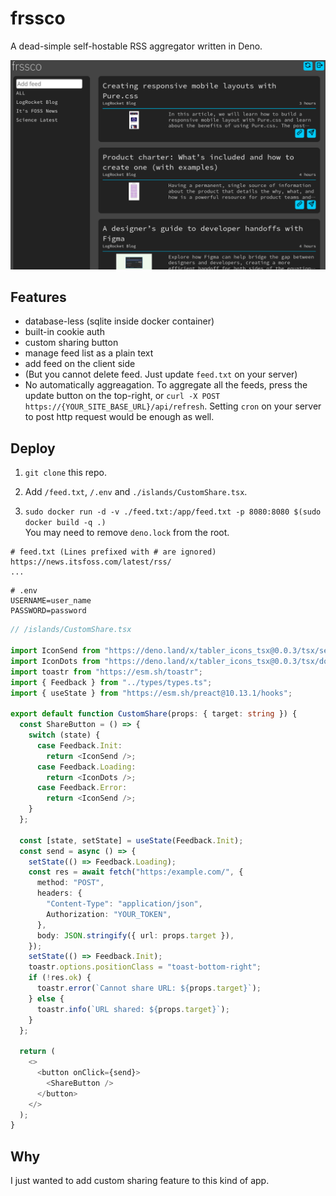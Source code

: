 # frssco

A dead-simple self-hostable RSS aggregator written in Deno.

![ss1.png](screenshots/ss1.png)

## Features

- database-less (sqlite inside docker container)
- built-in cookie auth
- custom sharing button
- manage feed list as a plain text
- add feed on the client side
- (But you cannot delete feed. Just update `feed.txt` on your server)
- No automatically aggreagation. To aggregate all the feeds, press the update
  button on the top-right, or
  `curl -X POST https://{YOUR_SITE_BASE_URL}/api/refresh`. Setting `cron` on
  your server to post http request would be enough as well.

## Deploy

1. `git clone` this repo.

2. Add `/feed.txt`, `/.env` and `./islands/CustomShare.tsx`.

3. `sudo docker run -d -v ./feed.txt:/app/feed.txt -p 8080:8080 $(sudo docker build -q .)`\
   You may need to remove `deno.lock` from the root.

```
# feed.txt (Lines prefixed with # are ignored)
https://news.itsfoss.com/latest/rss/
...
```

```
# .env
USERNAME=user_name
PASSWORD=password
```

```ts
// /islands/CustomShare.tsx

import IconSend from "https://deno.land/x/tabler_icons_tsx@0.0.3/tsx/send.tsx";
import IconDots from "https://deno.land/x/tabler_icons_tsx@0.0.3/tsx/dots.tsx";
import toastr from "https://esm.sh/toastr";
import { Feedback } from "../types/types.ts";
import { useState } from "https://esm.sh/preact@10.13.1/hooks";

export default function CustomShare(props: { target: string }) {
  const ShareButton = () => {
    switch (state) {
      case Feedback.Init:
        return <IconSend />;
      case Feedback.Loading:
        return <IconDots />;
      case Feedback.Error:
        return <IconSend />;
    }
  };

  const [state, setState] = useState(Feedback.Init);
  const send = async () => {
    setState(() => Feedback.Loading);
    const res = await fetch("https:/example.com/", {
      method: "POST",
      headers: {
        "Content-Type": "application/json",
        Authorization: "YOUR_TOKEN",
      },
      body: JSON.stringify({ url: props.target }),
    });
    setState(() => Feedback.Init);
    toastr.options.positionClass = "toast-bottom-right";
    if (!res.ok) {
      toastr.error(`Cannot share URL: ${props.target}`);
    } else {
      toastr.info(`URL shared: ${props.target}`);
    }
  };

  return (
    <>
      <button onClick={send}>
        <ShareButton />
      </button>
    </>
  );
}
```

## Why

I just wanted to add custom sharing feature to this kind of app.
